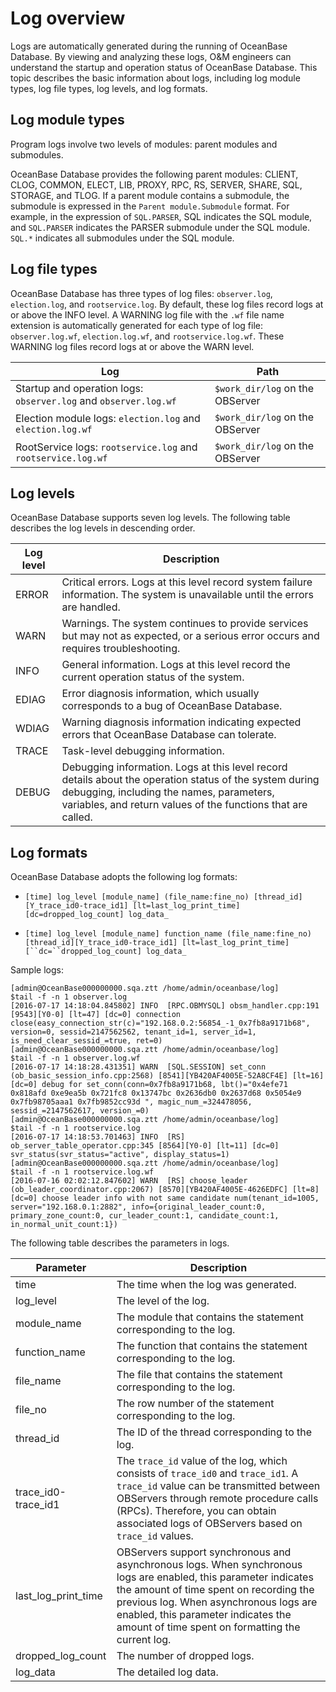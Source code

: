 # Log overview

Logs are automatically generated during the running of OceanBase Database. By viewing and analyzing these logs, O&M engineers can understand the startup and operation status of OceanBase Database. This topic describes the basic information about logs, including log module types, log file types, log levels, and log formats.

## Log module types

Program logs involve two levels of modules: parent modules and submodules.

OceanBase Database provides the following parent modules: CLIENT, CLOG, COMMON, ELECT, LIB, PROXY, RPC, RS, SERVER, SHARE, SQL, STORAGE, and TLOG. If a parent module contains a submodule, the submodule is expressed in the `Parent module.Submodule` format. For example, in the expression of `SQL.PARSER`, SQL indicates the SQL module, and `SQL.PARSER` indicates the PARSER submodule under the SQL module. `SQL.*` indicates all submodules under the SQL module.

## Log file types

OceanBase Database has three types of log files: `observer.log`, `election.log`, and `rootservice.log`. By default, these log files record logs at or above the INFO level. A WARNING log file with the `.wf` file name extension is automatically generated for each type of log file: `observer.log.wf`, `election.log.wf`, and `rootservice.log.wf`. These WARNING log files record logs at or above the WARN level.

| Log | Path |
|-----------------------------------------------------------|------------------------------------|
| Startup and operation logs: `observer.log` and `observer.log.wf` | `$work_dir/log` on the OBServer  |
| Election module logs: `election.log` and `election.log.wf` | `$work_dir/log` on the OBServer  |
| RootService logs: `rootservice.log` and `rootservice.log.wf` | `$work_dir/log` on the OBServer  |

## Log levels

OceanBase Database supports seven log levels. The following table describes the log levels in descending order.

| Log level | Description |
|------------|--------------------------------------------------------------------------------|
| ERROR | Critical errors. Logs at this level record system failure information. The system is unavailable until the errors are handled.  |
| WARN | Warnings. The system continues to provide services but may not as expected, or a serious error occurs and requires troubleshooting.  |
| INFO | General information. Logs at this level record the current operation status of the system.  |
| EDIAG | Error diagnosis information, which usually corresponds to a bug of OceanBase Database.  |
| WDIAG | Warning diagnosis information indicating expected errors that OceanBase Database can tolerate.  |
| TRACE | Task-level debugging information.  |
| DEBUG | Debugging information. Logs at this level record details about the operation status of the system during debugging, including the names, parameters, variables, and return values of the functions that are called.  |

## Log formats

OceanBase Database adopts the following log formats:

* `[time] log_level [module_name] (file_name:fine_no) [thread_id][Y_trace_id0-trace_id1] [lt=last_log_print_time] [dc=dropped_log_count] log_data_`

* `[time] log_level [module_name] function_name (file_name:fine_no) [thread_id][Y_trace_id0-trace_id1] [lt=last_log_print_time] [``dc=``dropped_log_count] log_data_`

Sample logs:

```shell
[admin@OceanBase000000000.sqa.ztt /home/admin/oceanbase/log]
$tail -f -n 1 observer.log
[2016-07-17 14:18:04.845802] INFO  [RPC.OBMYSQL] obsm_handler.cpp:191 [9543][Y0-0] [lt=47] [dc=0] connection close(easy_connection_str(c)="192.168.0.2:56854_-1_0x7fb8a9171b68", version=0, sessid=2147562562, tenant_id=1, server_id=1, is_need_clear_sessid_=true, ret=0)
[admin@OceanBase000000000.sqa.ztt /home/admin/oceanbase/log]
$tail -f -n 1 observer.log.wf
[2016-07-17 14:18:28.431351] WARN  [SQL.SESSION] set_conn (ob_basic_session_info.cpp:2568) [8541][YB420AF4005E-52A8CF4E] [lt=16] [dc=0] debug for set_conn(conn=0x7fb8a9171b68, lbt()="0x4efe71 0x818afd 0xe9ea5b 0x721fc8 0x13747bc 0x2636db0 0x2637d68 0x5054e9 0x7fb98705aaa1 0x7fb9852cc93d ", magic_num_=324478056, sessid_=2147562617, version_=0)
[admin@OceanBase000000000.sqa.ztt /home/admin/oceanbase/log]
$tail -f -n 1 rootservice.log
[2016-07-17 14:18:53.701463] INFO  [RS] ob_server_table_operator.cpp:345 [8564][Y0-0] [lt=11] [dc=0] svr_status(svr_status="active", display_status=1)
[admin@OceanBase000000000.sqa.ztt /home/admin/oceanbase/log]
$tail -f -n 1 rootservice.log.wf
[2016-07-16 02:02:12.847602] WARN  [RS] choose_leader (ob_leader_coordinator.cpp:2067) [8570][YB420AF4005E-4626EDFC] [lt=8] [dc=0] choose leader info with not same candidate num(tenant_id=1005, server="192.168.0.1:2882", info={original_leader_count:0, primary_zone_count:0, cur_leader_count:1, candidate_count:1, in_normal_unit_count:1})
```

The following table describes the parameters in logs.

| Parameter | Description |
|---------------------|-----------------------------------------------------------------------------------------------------------------------------|
| time | The time when the log was generated.  |
| log_level | The level of the log.  |
| module_name | The module that contains the statement corresponding to the log.  |
| function_name | The function that contains the statement corresponding to the log.  |
| file_name | The file that contains the statement corresponding to the log.  |
| file_no | The row number of the statement corresponding to the log.  |
| thread_id | The ID of the thread corresponding to the log.  |
| trace_id0-trace_id1 | The `trace_id` value of the log, which consists of `trace_id0` and `trace_id1`. A `trace_id` value can be transmitted between OBServers through remote procedure calls (RPCs). Therefore, you can obtain associated logs of OBServers based on `trace_id` values.  |
| last_log_print_time | OBServers support synchronous and asynchronous logs. When synchronous logs are enabled, this parameter indicates the amount of time spent on recording the previous log. When asynchronous logs are enabled, this parameter indicates the amount of time spent on formatting the current log.  |
| dropped_log_count | The number of dropped logs.  |
| log_data | The detailed log data.  |
